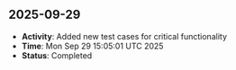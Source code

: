 
## 2025-09-29
- **Activity**: Added new test cases for critical functionality
- **Time**: Mon Sep 29 15:05:01 UTC 2025
- **Status**: Completed

